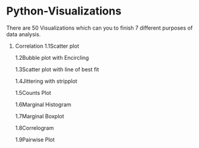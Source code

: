 # Python-Visualizations
There are 50 Visualizations which can you to finish 7 different purposes of data analysis. 
 1. Correlation
    1.1Scatter plot
    
    1.2Bubble plot with Encircling
    
    1.3Scatter plot with line of best fit
    
    1.4Jittering with stripplot
    
    1.5Counts Plot
    
    1.6Marginal Histogram
    
    1.7Marginal Boxplot
    
    1.8Correlogram
    
    1.9Pairwise Plot
